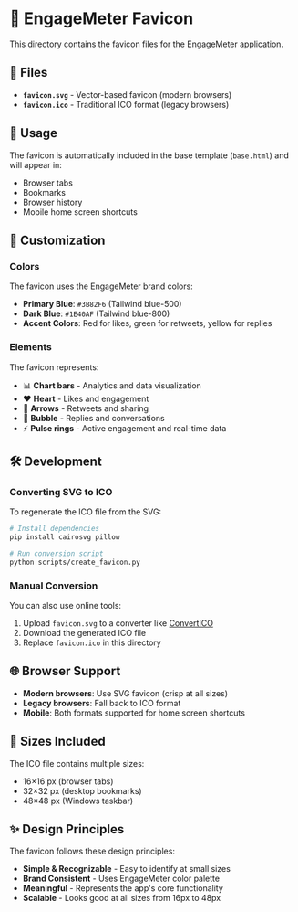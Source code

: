 # 🎨 EngageMeter Favicon

This directory contains the favicon files for the EngageMeter application.

## 📁 Files

- **`favicon.svg`** - Vector-based favicon (modern browsers)
- **`favicon.ico`** - Traditional ICO format (legacy browsers)

## 🚀 Usage

The favicon is automatically included in the base template (`base.html`) and will appear in:

- Browser tabs
- Bookmarks
- Browser history
- Mobile home screen shortcuts

## 🔧 Customization

### Colors

The favicon uses the EngageMeter brand colors:

- **Primary Blue**: `#3B82F6` (Tailwind blue-500)
- **Dark Blue**: `#1E40AF` (Tailwind blue-800)
- **Accent Colors**: Red for likes, green for retweets, yellow for replies

### Elements

The favicon represents:

- 📊 **Chart bars** - Analytics and data visualization
- ❤️ **Heart** - Likes and engagement
- 🔄 **Arrows** - Retweets and sharing
- 💬 **Bubble** - Replies and conversations
- ⚡ **Pulse rings** - Active engagement and real-time data

## 🛠️ Development

### Converting SVG to ICO

To regenerate the ICO file from the SVG:

```bash
# Install dependencies
pip install cairosvg pillow

# Run conversion script
python scripts/create_favicon.py
```

### Manual Conversion

You can also use online tools:

1. Upload `favicon.svg` to a converter like [ConvertICO](https://convertico.com/)
2. Download the generated ICO file
3. Replace `favicon.ico` in this directory

## 🌐 Browser Support

- **Modern browsers**: Use SVG favicon (crisp at all sizes)
- **Legacy browsers**: Fall back to ICO format
- **Mobile**: Both formats supported for home screen shortcuts

## 📱 Sizes Included

The ICO file contains multiple sizes:

- 16×16 px (browser tabs)
- 32×32 px (desktop bookmarks)
- 48×48 px (Windows taskbar)

## ✨ Design Principles

The favicon follows these design principles:

- **Simple & Recognizable** - Easy to identify at small sizes
- **Brand Consistent** - Uses EngageMeter color palette
- **Meaningful** - Represents the app's core functionality
- **Scalable** - Looks good at all sizes from 16px to 48px
